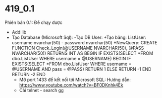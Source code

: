 # 419_0.1

Phiên bản 0.1:
Để chạy được
- Add lib
- Tạo Database (Microsoft Sql): 
  -Tạo DB User:
    +Tạo bảng: ListUser: username nvarchar(50) - password nvarchar(50)
    +NewQuery:
    CREATE FUNCTION Check_Login(@USERNAME NVARCHAR(50), @PASS NVARCHAR(50))
    RETURNS INT AS
    BEGIN 
	    IF EXISTS(SELECT *FROM dbo.ListUser WHERE username = @USERNAME)
	      BEGIN
		      IF EXISTS(SELECT *FROM dbo.ListUser WHERE username = @USERNAME AND pass = @PASS)
			      RETURN 1
		      ELSE 
			      RETURN -1
	      END
	     RETURN -2
    END
  - Mở port 1433 để kết nối tới Microsoft SQL: Hướng dẫn: https://www.youtube.com/watch?v=BF0DKnhk4Ek
  - Cài telnet - search gg
    
